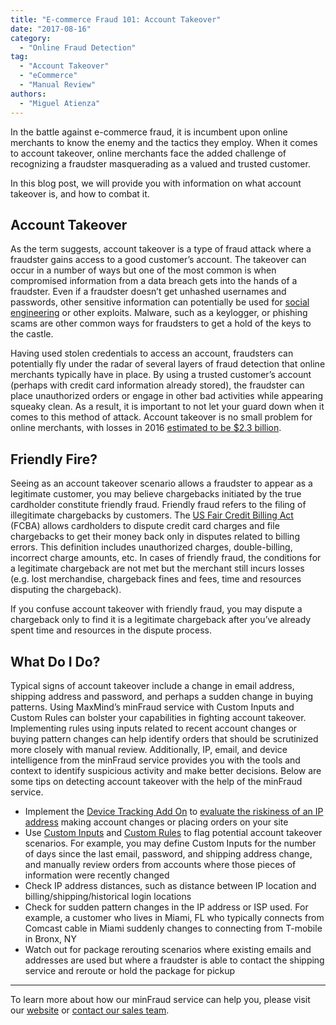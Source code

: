 ```yaml
---
title: "E-commerce Fraud 101: Account Takeover"
date: "2017-08-16"
category:
  - "Online Fraud Detection"
tag:
  - "Account Takeover"
  - "eCommerce"
  - "Manual Review"
authors:
  - "Miguel Atienza"
---
```


In the battle against e-commerce fraud, it is incumbent upon online merchants to
know the enemy and the tactics they employ. When it comes to account takeover,
online merchants face the added challenge of recognizing a fraudster
masquerading as a valued and trusted customer.

In this blog post, we will provide you with information on what account takeover
is, and how to combat it.

## Account Takeover

As the term suggests, account takeover is a type of fraud attack where a
fraudster gains access to a good customer’s account. The takeover can occur in a
number of ways but one of the most common is when compromised information from a
data breach gets into the hands of a fraudster. Even if a fraudster doesn’t get
unhashed usernames and passwords, other sensitive information can potentially be
used for [social
engineering](https://en.wikipedia.org/wiki/Social_engineering_(security)) or
other exploits. Malware, such as a keylogger, or phishing scams are other common
ways for fraudsters to get a hold of the keys to the castle.

Having used stolen credentials to access an account, fraudsters can potentially
fly under the radar of several layers of fraud detection that online merchants
typically have in place. By using a trusted customer’s account (perhaps with
credit card information already stored), the fraudster can place unauthorized
orders or engage in other bad activities while appearing squeaky clean. As a
result, it is important to not let your guard down when it comes to this method
of attack. Account takeover is no small problem for online merchants, with
losses in 2016 [estimated to be $2.3
billion](https://www.javelinstrategy.com/press-release/identity-fraud-hits-record-high-154-million-us-victims-2016-16-percent-according-new).

## Friendly Fire?

Seeing as an account takeover scenario allows a fraudster to appear as a
legitimate customer, you may believe chargebacks initiated by the true
cardholder constitute friendly fraud. Friendly fraud refers to the filing of
illegitimate chargebacks by customers. The [US Fair Credit Billing
Act](https://www.consumer.ftc.gov/articles/0219-disputing-credit-card-charges)
(FCBA) allows cardholders to dispute credit card charges and file chargebacks to
get their money back only in disputes related to billing errors. This definition
includes unauthorized charges, double-billing, incorrect charge amounts, etc. In
cases of friendly fraud, the conditions for a legitimate chargeback are not met
but the merchant still incurs losses (e.g. lost merchandise, chargeback fines
and fees, time and resources disputing the chargeback).

If you confuse account takeover with friendly fraud, you may dispute a
chargeback only to find it is a legitimate chargeback after you’ve already spent
time and resources in the dispute process.

## What Do I Do?

Typical signs of account takeover include a change in email address, shipping
address and password, and perhaps a sudden change in buying patterns. Using
MaxMind’s minFraud service with Custom Inputs and Custom Rules can bolster your
capabilities in fighting account takeover. Implementing rules using inputs
related to recent account changes or buying pattern changes can help identify
orders that should be scrutinized more closely with manual review. Additionally,
IP, email, and device intelligence from the minFraud service provides you with
the tools and context to identify suspicious activity and make better decisions.
Below are some tips on detecting account takeover with the help of the minFraud
service.

- Implement the [Device Tracking Add
On](https://www.maxmind.com/en/minfraud-device-tracking) to [evaluate the
riskiness of an IP
address](https://www.maxmind.com/en/explanation-of-minfraud-riskscore) making
account changes or placing orders on your site
- Use [Custom Inputs](https://www.maxmind.com/en/minfraud-custom-inputs) and
[Custom Rules](https://www.maxmind.com/en/minfraud-custom-rules) to flag
potential account takeover scenarios. For example, you may define Custom Inputs
for the number of days since the last email, password, and shipping address
change, and manually review orders from accounts where those pieces of
information were recently changed
- Check IP address distances, such as distance between IP location and
billing/shipping/historical login locations
- Check for sudden pattern changes in the IP address or ISP used. For example, a
customer who lives in Miami, FL who typically connects from Comcast cable in
Miami suddenly changes to connecting from T-mobile in Bronx, NY
- Watch out for package rerouting scenarios where existing emails and addresses
are used but where a fraudster is able to contact the shipping service and
reroute or hold the package for pickup

* * *

To learn more about how our minFraud service can help you, please visit our
[website](https://www.maxmind.com/en/minfraud-services) or [contact our sales
team](https://www.maxmind.com/en/sales_contact).
